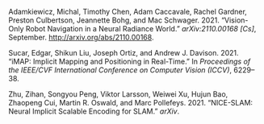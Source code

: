 Adamkiewicz, Michal, Timothy Chen, Adam Caccavale, Rachel Gardner,
Preston Culbertson, Jeannette Bohg, and Mac Schwager. 2021. “Vision-Only
Robot Navigation in a Neural Radiance World.” *arXiv:2110.00168 \[Cs\]*,
September. <http://arxiv.org/abs/2110.00168>.

Sucar, Edgar, Shikun Liu, Joseph Ortiz, and Andrew J. Davison. 2021.
“<span class="nocase">iMAP</span>: Implicit Mapping and Positioning in
Real-Time.” In *Proceedings of the IEEE/CVF International Conference on
Computer Vision (ICCV)*, 6229–38.

Zhu, Zihan, Songyou Peng, Viktor Larsson, Weiwei Xu, Hujun Bao, Zhaopeng
Cui, Martin R. Oswald, and Marc Pollefeys. 2021. “NICE-SLAM: Neural
Implicit Scalable Encoding for SLAM.” *arXiv*.

